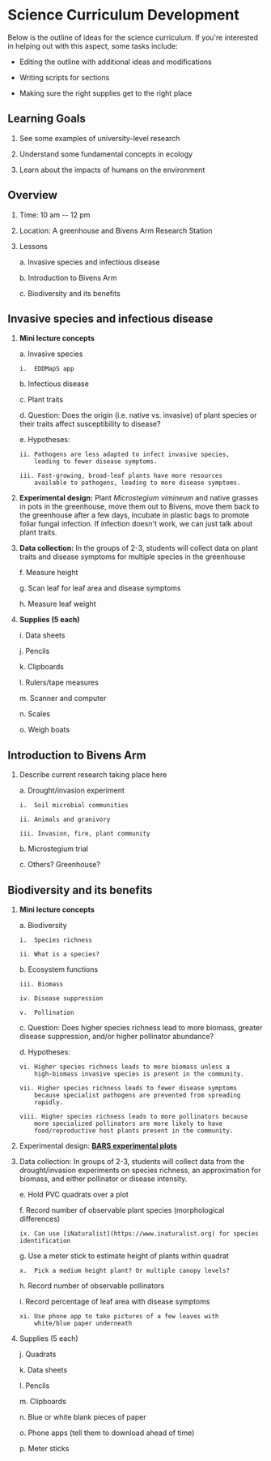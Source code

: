 # Science Curriculum Development

Below is the outline of ideas for the science curriculum. If you're
interested in helping out with this aspect, some tasks include:

-   Editing the outline with additional ideas and modifications

-   Writing scripts for sections

-   Making sure the right supplies get to the right place

## Learning Goals

1.  See some examples of university-level research

2.  Understand some fundamental concepts in ecology

3.  Learn about the impacts of humans on the environment

## Overview

1.  Time: 10 am -- 12 pm

2.  Location: A greenhouse and Bivens Arm Research Station

3.  Lessons

    a.  Invasive species and infectious disease

    b.  Introduction to Bivens Arm

    c.  Biodiversity and its benefits

## Invasive species and infectious disease

1.  **Mini lecture concepts**

    a.  Invasive species

        i.  EDDMapS app

    b.  Infectious disease

    c.  Plant traits

    d.  Question: Does the origin (i.e. native vs. invasive) of plant
        species or their traits affect susceptibility to disease?

    e.  Hypotheses:

        ii. Pathogens are less adapted to infect invasive species,
            leading to fewer disease symptoms.

        iii. Fast-growing, broad-leaf plants have more resources
            available to pathogens, leading to more disease symptoms.

2.  **Experimental design:** Plant *Microstegium vimineum* and native
    grasses in pots in the greenhouse, move them out to Bivens, move
    them back to the greenhouse after a few days, incubate in plastic
    bags to promote foliar fungal infection. If infection doesn't work,
    we can just talk about plant traits.

3.  **Data collection:** In the groups of 2-3, students will collect data on
    plant traits and disease symptoms for multiple species in the
    greenhouse

    f.  Measure height

    g.  Scan leaf for leaf area and disease symptoms

    h.  Measure leaf weight

4.  **Supplies (5 each)**

    i.  Data sheets

    j.  Pencils

    k.  Clipboards

    l.  Rulers/tape measures

    m.  Scanner and computer

    n.  Scales

    o.  Weigh boats

## Introduction to Bivens Arm

1.  Describe current research taking place here

    a.  Drought/invasion experiment

        i.  Soil microbial communities

        ii. Animals and granivory
        
        iii. Invasion, fire, plant community

    b.  Microstegium trial

    c.  Others? Greenhouse?

## Biodiversity and its benefits

1.  **Mini lecture concepts**

    a.  Biodiversity

        i.  Species richness

        ii. What is a species?

    b.  Ecosystem functions

        iii. Biomass

        iv. Disease suppression

        v.  Pollination

    c.  Question: Does higher species richness lead to more biomass,
        greater disease suppression, and/or higher pollinator abundance?

    d.  Hypotheses:

        vi. Higher species richness leads to more biomass unless a
            high-biomass invasive species is present in the community.

        vii. Higher species richness leads to fewer disease symptoms
            because specialist pathogens are prevented from spreading
            rapidly.

        viii. Higher species richness leads to more pollinators because
            more specialized pollinators are more likely to have
            food/reproductive host plants present in the community.

2.  Experimental design:
    [**BARS experimental plots**](https://doi.org/10.1002/ece3.2729)

3.  Data collection: In groups of 2-3, students will collect data from
    the drought/invasion experiments on species richness, an
    approximation for biomass, and either pollinator or disease
    intensity.

    e.  Hold PVC quadrats over a plot

    f.  Record number of observable plant species (morphological
        differences)

        ix. Can use [iNaturalist](https://www.inaturalist.org) for species identification

    g.  Use a meter stick to estimate height of plants within quadrat

        x.  Pick a medium height plant? Or multiple canopy levels?

    h.  Record number of observable pollinators

    i.  Record percentage of leaf area with disease symptoms

        xi. Use phone app to take pictures of a few leaves with
            white/blue paper underneath

4.  Supplies (5 each)

    j.  Quadrats

    k.  Data sheets

    l.  Pencils

    m.  Clipboards

    n.  Blue or white blank pieces of paper

    o.  Phone apps (tell them to download ahead of time)

    p.  Meter sticks
